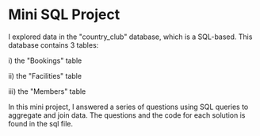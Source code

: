# Mini SQL Project

I explored data in the "country_club" database, which is a SQL-based. This database
contains 3 tables: <br>
    <p> i) the "Bookings" table <br>
    <p> ii) the "Facilities" table <br>
    <p> iii) the "Members" table <br>

In this mini project, I answered a series of questions using SQL queries to aggregate and join data. The questions and the code for each solution is found in the sql file.
